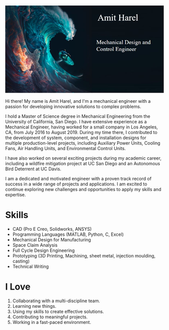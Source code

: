 ![Header Image](https://github.com/amitdharel/amitdharel/blob/main/github_photo.JPG)

Hi there! My name is Amit Harel, and I'm a mechanical engineer with a passion for developing innovative solutions to complex problems.

I hold a Master of Science degree in Mechanical Engineering from the University of California, San Diego. I have extensive experience as a Mechanical Engineer, having worked for a small company in Los Angeles, CA, from July 2016 to August 2019. During my time there, I contributed to the development of system, component, and installation designs for multiple production-level projects, including Auxiliary Power Units, Cooling Fans, Air Handling Units, and Environmental Control Units.

I have also worked on several exciting projects during my academic career, including a wildfire mitigation project at UC San Diego and an Autonomous Bird Deterrent at UC Davis. 

I am a dedicated and motivated engineer with a proven track record of success in a wide range of projects and applications. I am excited to continue exploring new challenges and opportunities to apply my skills and expertise.

# Skills

* CAD (Pro E Creo, Solidworks, ANSYS)
* Programming Languages (MATLAB, Python, C, Excel)
* Mechanical Design for Manufacturing
* Space Claim Analysis
* Full Cycle Design Engineering
* Prototyping (3D Printing, Machining, sheet metal, injection moulding, casting)
* Technical Writing

# I Love

1. Collaborating with a multi-discipline team.
2. Learning new things.
3. Using my skills to create effective solutions.
4. Contributing to meaningful projects.
5. Working in a fast-paced environment.
